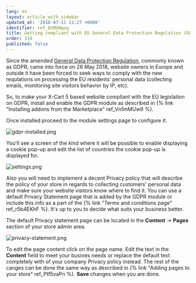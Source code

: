 ```yaml
---
lang: en
layout: article_with_sidebar
updated_at: '2018-07-11 11:27 +0400'
identifier: ref_6VMSNqoq
title: Getting compliant with EU General Data Protection Regulation (GDPR)
order: 310
published: false
---
```

Since the amended [General Data Protection Regulation](https://en.wikipedia.org/wiki/General_Data_Protection_Regulation "Getting compliant with EU General Data Protection Regulation (GDPR)"), commonly known as GDPR, came into force on 28 May 2018, website owners in Europe and outside it have been forced to seek ways to comply with the new requlations on processing the EU residents’ personal data (collecting emails, monitoring site visitors behavior by IP, etc).

So, to make your X-Cart 5 based website compliant with the EU legislation on GDPR, install and enable the GDPR module as described in {% link "Installing addons from the Marketplace" ref_Vn1mMUw9 %}.

Once installed proceed to the module settings page to configure it.

![gdpr-installed.png]({{site.baseurl}}/attachments/ref_6VMSNqoq/gdpr-installed.png)

You'll see a screen of the kind where it will be possible to enable displaying a cookie pop-up and edit the list of countries the cookie pop-up is displayed for.

![settings.png]({{site.baseurl}}/attachments/ref_6VMSNqoq/settings.png)

Also you will need to implement a decent Privacy policy that will describe the policy of your store in regards to collecting customers' personal data and make sure your website visitors know where to find it. You can use a default Privacy Statement page that is added by the GDPR module or include this info as a part of the {% link "Terms and conditions page" ref_r5b4EKhF %}. It's up to you to decide what suits your business better.

The default Privacy statement page can be located in the **Content** -> **Pages** section of your store admin area. 

![privacy-statement.png]({{site.baseurl}}/attachments/ref_6VMSNqoq/privacy-statement.png)

To edit the page content click on the page name. Edit the text in the **Content** field to meet your busines needs or replace the default text completely with of your company Privacy policy instead. The rest of the canges can be done the same way as described in {% link "Adding pages to your store" ref_Ptf5vaPn %}. **Save** changes when you are done.


